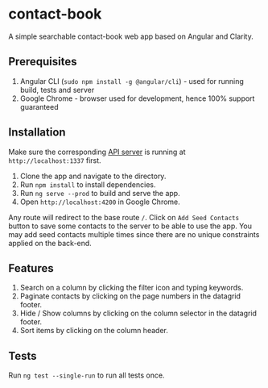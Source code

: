 # contact-book

A simple searchable contact-book web app based on Angular and Clarity.

## Prerequisites

1. Angular CLI (`sudo npm install -g @angular/cli`) - used for running build, tests and server
2. Google Chrome - browser used for development, hence 100% support guaranteed

## Installation

Make sure the corresponding [API server](https://github.com/karmasakshi/contact-book-api) is running at `http://localhost:1337` first.

1. Clone the app and navigate to the directory.
2. Run `npm install` to install dependencies.
3. Run `ng serve --prod` to build and serve the app.
4. Open `http://localhost:4200` in Google Chrome.

Any route will redirect to the base route `/`. Click on `Add Seed Contacts` button to save some contacts to the server to be able to use the app. You may add seed contacts multiple times since there are no unique constraints applied on the back-end.

## Features

1. Search on a column by clicking the filter icon and typing keywords.
2. Paginate contacts by clicking on the page numbers in the datagrid footer.
3. Hide / Show columns by clicking on the column selector in the datagrid footer.
4. Sort items by clicking on the column header.

## Tests

Run `ng test --single-run` to run all tests once.